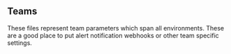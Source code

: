 ## Teams

These files represent team parameters which span all environments. These are a good place to put alert notification webhooks or other team specific settings.